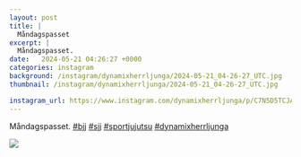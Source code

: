 ```yaml
---
layout: post
title: |
  Måndagspasset
excerpt: |
  Måndagspasset.    
date:   2024-05-21 04:26:27 +0000
categories: instagram
background: /instagram/dynamixherrljunga/2024-05-21_04-26-27_UTC.jpg
thumbnail: /instagram/dynamixherrljunga/2024-05-21_04-26-27_UTC.jpg

instagram_url: https://www.instagram.com/dynamixherrljunga/p/C7N5D5TCJAN
---
```

Måndagspasset. [#bjj](https://www.instagram.com/explore/tags/bjj/) [#sjj](https://www.instagram.com/explore/tags/sjj/) [#sportjujutsu](https://www.instagram.com/explore/tags/sportjujutsu/) [#dynamixherrljunga](https://www.instagram.com/explore/tags/dynamixherrljunga/)



<img src='{{ site.baseurl }}/instagram/dynamixherrljunga/2024-05-21_04-26-27_UTC.jpg' class='img-fluid' />
